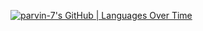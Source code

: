 [![parvin-7's GitHub | Languages Over Time](https://stats.quine.sh/parvin-7/languages-over-time?theme=light)](https://quine.sh)
